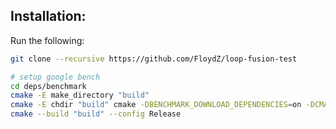 Installation:
-----

Run the following:
```bash
git clone --recursive https://github.com/FloydZ/loop-fusion-test

# setup google bench
cd deps/benchmark
cmake -E make_directory "build"
cmake -E chdir "build" cmake -DBENCHMARK_DOWNLOAD_DEPENDENCIES=on -DCMAKE_BUILD_TYPE=Release ../
cmake --build "build" --config Release


```
